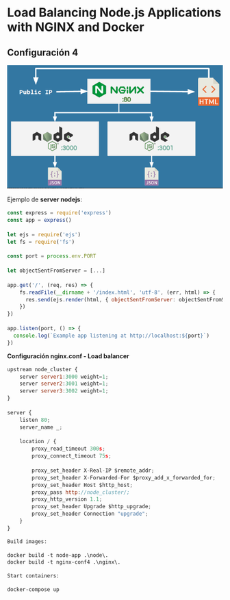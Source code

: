 # Load Balancing Node.js Applications with NGINX and Docker

## Configuración 4 

![img conf IV](images/image-20211103141437433.png)

Ejemplo de **server nodejs**:

```javascript
const express = require('express')
const app = express()

let ejs = require('ejs') 
let fs = require('fs')

const port = process.env.PORT

let objectSentFromServer = [...] 

app.get('/', (req, res) => {
    fs.readFile(__dirname + '/index.html', 'utf-8', (err, html) => {
      res.send(ejs.render(html, { objectSentFromServer: objectSentFromServer}))
    })
})

app.listen(port, () => {
  console.log(`Example app listening at http://localhost:${port}`)
})
```

**Configuración nginx.conf - Load balancer**

```javascript
upstream node_cluster {
    server server1:3000 weight=1;
    server server2:3001 weight=1;
    server server3:3002 weight=1;
}

server {
    listen 80;
    server_name _;

    location / {
        proxy_read_timeout 300s;
        proxy_connect_timeout 75s;

        proxy_set_header X-Real-IP $remote_addr;
        proxy_set_header X-Forwarded-For $proxy_add_x_forwarded_for;
        proxy_set_header Host $http_host;
        proxy_pass http://node_cluster/;
        proxy_http_version 1.1;
        proxy_set_header Upgrade $http_upgrade;
        proxy_set_header Connection "upgrade";
    }
}
```

```
Build images:

docker build -t node-app .\node\.  
docker build -t nginx-conf4 .\nginx\.  

Start containers:

docker-compose up
```